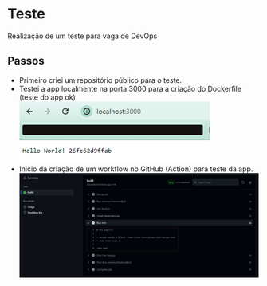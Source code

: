 # Teste
Realização de um teste para vaga de DevOps

## Passos

- Primeiro criei um repositório público para o teste.
- Testei a app localmente na porta 3000 para a criação do Dockerfile (teste do app ok)
![image1](img/image1.png)
- Inicio da criação de um workflow no GitHub (Action) para teste da app. 
![image2](img/image2.png)
